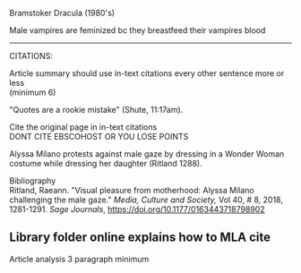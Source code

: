 Bramstoker Dracula (1980's)
 
Male vampires are feminized bc they breastfeed their vampires blood
 
-------------------------------------------------------------------------------------------------------------------------------
 
CITATIONS:
 
Article summary should use in-text citations every other sentence more or less  
(minimum 6)
 
"Quotes are a rookie mistake" (Shute, 11:17am).
 
Cite the original page in in-text citations  
DONT CITE EBSCOHOST OR YOU LOSE POINTS
 
Alyssa Milano protests against male gaze by dressing in a Wonder Woman costume while dressing her daughter (Ritland 1288).
   

Bibliography  
Ritland, Raeann. "Visual pleasure from motherhood: Alyssa Milano challenging the male gaze." _Media, Culture and Society,_ Vol 40, # 8, 2018, 1281-1291. _Sage Journals_, https://doi.org/10.1177/0163443718798902
      

Library folder online explains how to MLA cite  
-----------------------------------------------------------------------------------------------------------------------------
 
Article analysis 3 paragraph minimum